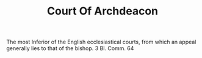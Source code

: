---
title: Court Of Archdeacon
letter: C
permalink: "/definitions/bld-court-of-archdeacon.html"
body: The most Inferior of the English ecclesiastical courts, from which an appeal
  generally lies to that of the bishop. 3 Bl. Comm. 64
published_at: '2018-07-07'
source: Black's Law Dictionary 2nd Ed (1910)
layout: post
---